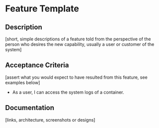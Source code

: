 # Feature Template

## Description
[short, simple descriptions of a feature told from the perspective of the person who desires the new capability, usually a user or customer of the system]

## Acceptance Criteria
[assert what you would expect to have resulted from this feature, see examples below]

* As a user, I can access the system logs of a container.

## Documentation
[links, architecture, screenshots or designs]
